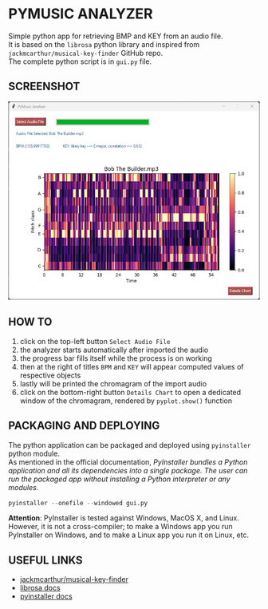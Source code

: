 # PYMUSIC ANALYZER
Simple python app for retrieving BMP and KEY from an audio file.<br>
It is based on the `librosa` python library and inspired from `jackmcarthur/musical-key-finder` GitHub repo.<br>
The complete python script is in `gui.py` file.

## SCREENSHOT
![screenshot01](screenshot01.png)

## HOW TO
1. click on the top-left button `Select Audio File`
2. the analyzer starts automatically after imported the audio
3. the progress bar fills itself while the process is on working
4. then at the right of titles `BPM` and `KEY` will appear computed values of respective objects
5. lastly will be printed the chromagram of the import audio
6. click on the bottom-right button `Details Chart` to open a dedicated window of the chromagram, rendered by `pyplot.show()` function

## PACKAGING AND DEPLOYING
The python application can be packaged and deployed using `pyinstaller` python module.<br>
As mentioned in the official documentation, *PyInstaller bundles a Python application and all its dependencies into a single package. The user can run the packaged app without installing a Python interpreter or any modules.*<br>

```python
pyinstaller --onefile --windowed gui.py
```

**Attention**: PyInstaller is tested against Windows, MacOS X, and Linux. However, it is not a cross-compiler; to make a Windows app you run PyInstaller on Windows, and to make a Linux app you run it on Linux, etc.

## USEFUL LINKS
- [jackmcarthur/musical-key-finder](https://github.com/jackmcarthur/musical-key-finder)
- [librosa docs](https://librosa.org/doc/latest/index.html)
- [pyinstaller docs](https://pyinstaller.org/en/stable/index.html)